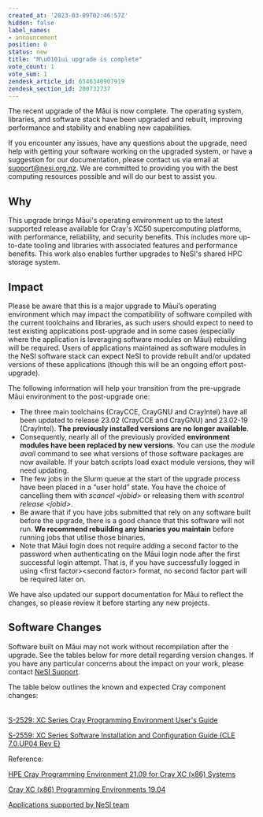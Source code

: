 ```yaml
---
created_at: '2023-03-09T02:46:57Z'
hidden: false
label_names:
- announcement
position: 0
status: new
title: "M\u0101ui upgrade is complete"
vote_count: 1
vote_sum: 1
zendesk_article_id: 6546340907919
zendesk_section_id: 200732737
---
```


The recent upgrade of the Māui is now complete. The operating system,
libraries, and software stack have been upgraded and rebuilt, improving
performance and stability and enabling new capabilities.

If you encounter any issues, have any questions about the upgrade, need
help with getting your software working on the upgraded system, or have
a suggestion for our documentation, please contact us via email at
[<span
class="wysiwyg-underline">support@nesi.org.nz</span>](mailto:support@nesi.org.nz).
We are committed to providing you with the best computing resources
possible and will do our best to assist you.

## Why

This upgrade brings Māui's operating environment up to the latest
supported release available for Cray's XC50 supercomputing platforms,
with performance, reliability, and security benefits. This includes more
up-to-date tooling and libraries with associated features and
performance benefits. This work also enables further upgrades to NeSI's
shared HPC storage system.

## Impact

Please be aware that this is a major upgrade to Māui’s operating
environment which may impact the compatibility of software compiled with
the current toolchains and libraries, as such users should expect to
need to test existing applications post-upgrade and in some cases
(especially where the application is leveraging software modules on
Māui) rebuilding will be required. Users of applications maintained as
software modules in the NeSI software stack can expect NeSI to provide
rebuilt and/or updated versions of these applications (though this will
be an ongoing effort post-upgrade).

The following information will help your transition from the pre-upgrade
Māui environment to the post-upgrade one: 

-   The three main toolchains (CrayCCE, CrayGNU and CrayIntel) have all
    been updated to release 23.02 (CrayCCE and CrayGNU) and 23.02-19
    (CrayIntel). **The previously installed versions are no longer
    available**.
-   Consequently, nearly all of the previously provided **environment
    modules have been replaced by new versions**. You can use the
    *module avail* command to see what versions of those software
    packages are now available. If your batch scripts load exact module
    versions, they will need updating.
-   The few jobs in the Slurm queue at the start of the upgrade process
    have been placed in a “user hold” state. You have the choice of
    cancelling them with *scancel &lt;jobid&gt;* or releasing them with
    *scontrol release &lt;jobid&gt;*.
-   Be aware that if you have jobs submitted that rely on any software
    built before the upgrade, there is a good chance that this software
    will not run. **We recommend rebuilding any binaries you maintain**
    before running jobs that utilise those binaries.
-   Note that Māui login does not require adding a second factor to the
    password when authenticating on the Māui login node after the first
    successful login attempt. That is, if you have successfully logged
    in using &lt;first factor&gt;&lt;second factor&gt; format, no second
    factor part will be required later on.

We have also updated our support documentation for Māui to reflect the
changes, so please review it before starting any new projects. 

## Software Changes

Software built on Māui may not work without recompilation after the
upgrade. See the tables below for more detail regarding version changes.
If you have any particular concerns about the impact on your work,
please contact [NeSI
Support](https://support.nesi.org.nz/hc/en-gb/requests/new).

The table below outlines the known and expected Cray component changes:

<table>
<colgroup>
<col style="width: 33%" />
<col style="width: 33%" />
<col style="width: 33%" />
</colgroup>
<tbody>
<tr class="odd">
</tr>
<tr class="even">
</tr>
<tr class="odd">
</tr>
<tr class="even">
</tr>
<tr class="odd">
</tr>
<tr class="even">
</tr>
<tr class="odd">
</tr>
<tr class="even">
</tr>
<tr class="odd">
</tr>
<tr class="even">
</tr>
</tbody>
</table>

[S-2529: XC Series Cray Programming Environment User's
Guide](https://support.hpe.com/hpesc/public/docDisplay?docLocale=en_US&docId=a00113984en_us)

[S-2559: XC Series Software Installation and Configuration Guide (CLE
7.0.UP04 Rev
E)](https://support.hpe.com/hpesc/public/docDisplay?docLocale=en_US&docId=sd00002132en_us)

Reference:

[HPE Cray Programming Environment 21.09 for Cray XC (x86)
Systems](https://support.hpe.com/hpesc/public/docDisplay?docLocale=en_US&docId=a00118188en_us)

[Cray XC (x86) Programming Environments
19.04](https://support.hpe.com/hpesc/public/docDisplay?docId=a00114073en_us&docLocale=en_US)

[Applications supported by NeSI
team](https://support.nesi.org.nz/hc/en-gb/sections/360000040076)

